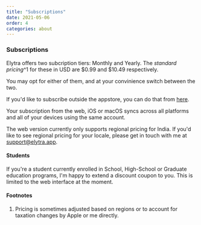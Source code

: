 ```yaml
---
title: "Subscriptions"
date: 2021-05-06
order: 4
categories: about
---
```


### Subscriptions

Elytra offers two subcription tiers: Monthly and Yearly. The *standard pricing*^1 for these in USD are $0.99 and $10.49 respectively. 

You may opt for either of them, and at your convinience switch between the two. 

If you'd like to subscribe outside the appstore, you can do that from [here](https://elytra.app/u/settings/profile). 

Your subscription from the web, iOS or macOS syncs across all platforms and all of your devices using the same account. 

The web version currently only supports regional pricing for India. If you'd like to see regional pricing for your locale, please get in touch with me at [support@elytra.app](support@elytra.app). 

#### Students

If you're a student currently enrolled in School, High-School or Graduate education programs, I'm happy to extend a discount coupon to you. This is limited to the web interface at the moment. 

#### Footnotes 
1. Pricing is sometimes adjusted based on regions or to account for taxation changes by Apple or me directly. 
